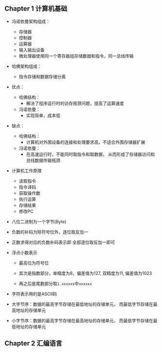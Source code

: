 ## Chapter 1 计算机基础

- 冯诺依曼架构组成：

  - 存储器
  - 控制器
  - 运算器
  - 输入输出设备
  - 微处理器使用同一个寄存器组存储数据和指令，同一总线传输

- 哈佛架构组成：

  - 指令存储和数据存储分离

- 优点：

  - 哈佛结构：
    - 解决了程序运行时的访存瓶颈问题，提高了运算速度
  - 冯诺依曼：
    - 实现简单，成本低

- 缺点：

  - 哈佛结构：
    - 计算机对外围设备的连接和处理要求高，不适合外围存储器扩展	
  - 冯诺依曼：
    - 在高速运行时，不能同时取指令和取数据， 从而形成了存储器访问和总线数据传输瓶颈



- 计算机工作原理
  - 读取指令
  - 指令译码
  - 获取操作数
  - 执行运算
  - 存储结果
  - 修改PC



- 八位二进制为一个字节(Byte) 
- 负数的补码为除符号位外，逐位取反加一
- 正数求得对应的负数补码表示即 全部逐位取反加一即可
- 浮点小数表示

  - 最高位为符号位

  - 其次是指数部分，单精度为8，偏差值为127, 双精度为11, 偏差值为1023

  - 再之后是尾数部分取`1.xxxxxx`中`xxxxxx`
- 字符表示用的是ASCII码



- 大字节序：数据的最高字节存储在最低地址的存储单元， 而最低字节存储在最高地址的存储单元
- 小字节序：数据的最高字节存储在最高地址的存储单元， 而最低字节存储在最低地址的存储单元



## Chapter 2 汇编语言 